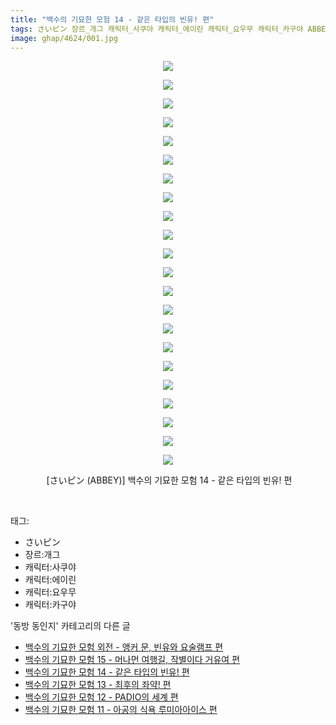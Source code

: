 ```yaml
---
title: "백수의 기묘한 모험 14 - 같은 타입의 빈유! 편"
tags: さいピン 장르_개그 캐릭터_사쿠야 캐릭터_에이린 캐릭터_요우무 캐릭터_카구야 ABBEY 동방_동인지
image: ghap/4624/001.jpg
---
```

<div class="article">
<p style="text-align: center; clear: none; float: none;"><img src="{{ site.nasurl }}/ghap/4624/001.jpg"/></p>
<p style="text-align: center; clear: none; float: none;"><img src="{{ site.nasurl }}/ghap/4624/002.jpg"/></p>
<p style="text-align: center; clear: none; float: none;"><img src="{{ site.nasurl }}/ghap/4624/003.jpg"/></p>
<p style="text-align: center; clear: none; float: none;"><img src="{{ site.nasurl }}/ghap/4624/004.jpg"/></p>
<p style="text-align: center; clear: none; float: none;"><img src="{{ site.nasurl }}/ghap/4624/005.jpg"/></p>
<p style="text-align: center; clear: none; float: none;"><img src="{{ site.nasurl }}/ghap/4624/006.jpg"/></p>
<p style="text-align: center; clear: none; float: none;"><img src="{{ site.nasurl }}/ghap/4624/007.jpg"/></p>
<p style="text-align: center; clear: none; float: none;"><img src="{{ site.nasurl }}/ghap/4624/008.jpg"/></p>
<p style="text-align: center; clear: none; float: none;"><img src="{{ site.nasurl }}/ghap/4624/009.jpg"/></p>
<p style="text-align: center; clear: none; float: none;"><img src="{{ site.nasurl }}/ghap/4624/010.jpg"/></p>
<p style="text-align: center; clear: none; float: none;"><img src="{{ site.nasurl }}/ghap/4624/011.jpg"/></p>
<p style="text-align: center; clear: none; float: none;"><img src="{{ site.nasurl }}/ghap/4624/012.jpg"/></p>
<p style="text-align: center; clear: none; float: none;"><img src="{{ site.nasurl }}/ghap/4624/013.jpg"/></p>
<p style="text-align: center; clear: none; float: none;"><img src="{{ site.nasurl }}/ghap/4624/014.jpg"/></p>
<p style="text-align: center; clear: none; float: none;"><img src="{{ site.nasurl }}/ghap/4624/015.jpg"/></p>
<p style="text-align: center; clear: none; float: none;"><img src="{{ site.nasurl }}/ghap/4624/016.jpg"/></p>
<p style="text-align: center; clear: none; float: none;"><img src="{{ site.nasurl }}/ghap/4624/017.jpg"/></p>
<p style="text-align: center; clear: none; float: none;"><img src="{{ site.nasurl }}/ghap/4624/018.jpg"/></p>
<p style="text-align: center; clear: none; float: none;"><img src="{{ site.nasurl }}/ghap/4624/019.jpg"/></p>
<p style="text-align: center; clear: none; float: none;"><img src="{{ site.nasurl }}/ghap/4624/020.jpg"/></p>
<p style="text-align: center; clear: none; float: none;"><img src="{{ site.nasurl }}/ghap/4624/021.jpg"/></p>
<p style="text-align: center; clear: none; float: none;"><img src="{{ site.nasurl }}/ghap/4624/022.jpg"/></p>
<p style="text-align: center; clear: none; float: none;"> [さいピン (ABBEY)] 백수의 기묘한 모험 14 - 같은 타입의 빈유! 편</p>
<p><br/></p>
</div><div class="tagTrail">
<p>태그: </p>
<ul>
<li>さいピン</li>
<li>장르:개그</li>
<li>캐릭터:사쿠야</li>
<li>캐릭터:에이린</li>
<li>캐릭터:요우무</li>
<li>캐릭터:카구야</li>
</ul>
</div><div class="another">
<p>'동방 동인지' 카테고리의 다른 글</p>
<ul>
<li><a href="/2018-08-26-ghap_4626">백수의 기묘한 모험 외전 - 앵커 문, 빈유와 요술램프 편</a></li>
<li><a href="/2018-08-26-ghap_4625">백수의 기묘한 모험 15 - 머나먼 여행길, 작별이다 거유여 편</a></li>
<li><a href="/2018-08-26-ghap_4624">백수의 기묘한 모험 14 - 같은 타입의 빈유! 편</a></li>
<li><a href="/2018-08-26-ghap_4623">백수의 기묘한 모험 13 - 최후의 좌약! 편</a></li>
<li><a href="/2018-08-26-ghap_4622">백수의 기묘한 모험 12 - PADIO의 세계 편</a></li>
<li><a href="/2018-08-26-ghap_4621">백수의 기묘한 모험 11 - 아공의 식욕 루미아아이스 편</a></li>
</ul>
</div><div class="cb_module cb_fluid">
<div class="cb_wrt cb_profile">
</div><!-- commentList close -->
</div>